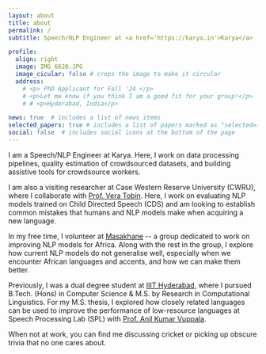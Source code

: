 ```yaml
---
layout: about
title: about
permalink: /
subtitle: Speech/NLP Engineer at <a href='https://karya.in'>Karya</a>

profile:
  align: right
  image: IMG_6620.JPG
  image_cicular: false # crops the image to make it circular
  address:
    # <p> PhD Applicant for Fall '24 </p>
    # <p>Let me know if you think I am a good fit for your group!</p>
    # # <p>Hyderabad, India</p>

news: true  # includes a list of news items
selected_papers: true # includes a list of papers marked as "selected={true}"
social: false  # includes social icons at the bottom of the page
---
```


<!-- Write your biography here. Tell the world about yourself. Link to your favorite [subreddit](http://reddit.com). You can put a picture in, too. The code is already in, just name your picture `prof_pic.jpg` and put it in the `img/` folder.

Put your address / P.O. box / other info right below your picture. You can also disable any these elements by editing `profile` property of the YAML header of your `_pages/about.md`. Edit `_bibliography/papers.bib` and Jekyll will render your [publications page](/al-folio/publications/) automatically.

Link to your social media connections, too. This theme is set up to use [Font Awesome icons](http://fortawesome.github.io/Font-Awesome/) and [Academicons](https://jpswalsh.github.io/academicons/), like the ones below. Add your Facebook, Twitter, LinkedIn, Google Scholar, or just disable all of them. -->

I am a Speech/NLP Engineer at Karya. Here, I work on data processing pipelines, quality estimation of crowdsourced datasets, and building assistive tools for crowdsource workers.

I am also a visiting researcher at Case Western Reserve University (CWRU), where I collaborate with [Prof. Vera Tobin](https://veratobin.org). Here, I work on evaluating NLP models trained on Child Directed Speech (CDS) and am looking to establish common mistakes that humans and NLP models make when acquiring a new language.

In my free time, I volunteer at [Masakhane](https://www.masakhane.io) -- a group dedicated to work on improving NLP models for Africa. Along with the rest in the group, I explore how current NLP models do not generalise well, especially when we encounter African languages and accents, and how we can make them better.

Previously, I was a dual degree student at [IIIT Hyderabad](https://www.iiit.ac.in), where I pursued B.Tech. (Hons) in Computer Science & M.S. by Research in Computational Linguistics. For my M.S. thesis, I explored how closely related languages can be used to improve the performance of low-resource languages at Speech Processing Lab (SPL) with [Prof. Anil Kumar Vuppala](https://www.iiit.ac.in/people/faculty/anilvuppala/).

<!-- I am a 5th year dual degree student at [IIIT Hyderabad](https://www.iiit.ac.in) pursuing a B.Tech (Hons) in Computer Science & M.S. by Research in Computational Linguistics. I will be (hope to!) graduating in July.

Broadly, I am interested in Natural Language Processing (NLP) and Machine Learning. More specifically, I am interested in low-resource NLP. As part of my Masters, I am exploring how closely related languages can be used to improve the performance of low-resource languages at Speech Processing Lab (SPL) under the guidance of [Prof. Anil Kumar Vuppala](https://www.iiit.ac.in/people/faculty/anilvuppala/). -->

When not at work, you can find me discussing cricket or picking up obscure trivia that no one cares about.
